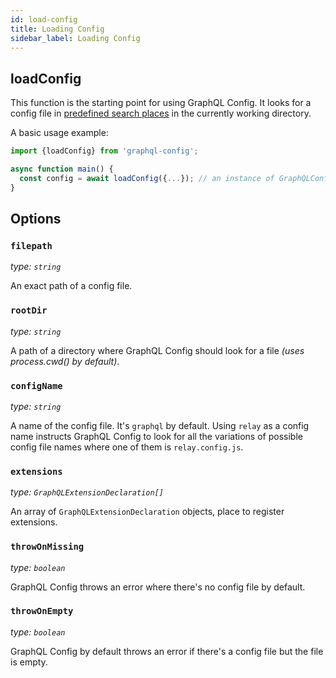 ```yaml
---
id: load-config
title: Loading Config
sidebar_label: Loading Config
---
```


## loadConfig

This function is the starting point for using GraphQL Config. It looks for a config file in [predefined search places](./user-usage.md#config-search-places) in the currently working directory.

A basic usage example:

```typescript
import {loadConfig} from 'graphql-config';

async function main() {
  const config = await loadConfig({...}); // an instance of GraphQLConfig
}
```

## Options

### `filepath`

_type: `string`_

An exact path of a config file.

### `rootDir`

_type: `string`_

A path of a directory where GraphQL Config should look for a file _(uses process.cwd() by default)_.

### `configName`

_type: `string`_

A name of the config file. It's `graphql` by default. Using `relay` as a config name instructs GraphQL Config to look for all the variations of possible config file names where one of them is `relay.config.js`.

### `extensions`

_type: `GraphQLExtensionDeclaration[]`_

An array of `GraphQLExtensionDeclaration` objects, place to register extensions.

### `throwOnMissing`

_type: `boolean`_

GraphQL Config throws an error where there's no config file by default.

### `throwOnEmpty`

_type: `boolean`_

GraphQL Config by default throws an error if there's a config file but the file is empty.
